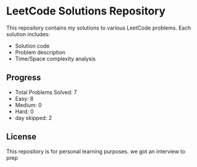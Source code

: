 # LeetCode Solutions Repository

This repository contains my solutions to various LeetCode problems. Each solution includes:
- Solution code
- Problem description
- Time/Space complexity analysis

## Progress
- Total Problems Solved: 7
- Easy: 8
- Medium: 0
- Hard: 0
- day skipped: 2
## License
This repository is for personal learning purposes.
we got an interview to prep

